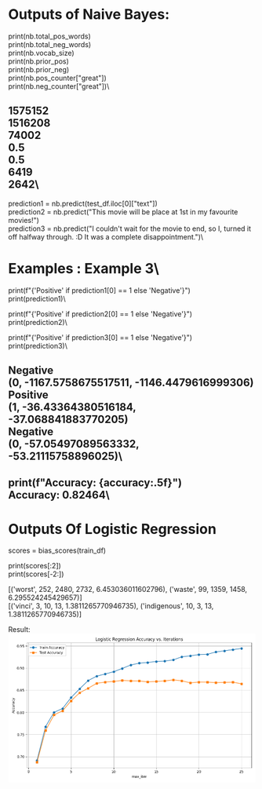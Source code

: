# Outputs of Naive Bayes:

print(nb.total_pos_words)\
print(nb.total_neg_words)\
print(nb.vocab_size)\
print(nb.prior_pos)\
print(nb.prior_neg)\
print(nb.pos_counter["great"])\
print(nb.neg_counter["great"])\

1575152\
1516208\
74002\
0.5\
0.5\
6419\
2642\
--------------------------------------

prediction1 = nb.predict(test_df.iloc[0]["text"])\
prediction2 = nb.predict("This movie will be place at 1st in my favourite movies!")\
prediction3 = nb.predict("I couldn't wait for the movie to end, so I, turned it off halfway through. :D It was a complete disappointment.")\

# Examples : Example 3\
print(f"{'Positive' if prediction1[0] == 1 else 'Negative'}")\
print(prediction1)\

print(f"{'Positive' if prediction2[0] == 1 else 'Negative'}")\
print(prediction2)\

print(f"{'Positive' if prediction3[0] == 1 else 'Negative'}")\
print(prediction3)\

Negative\
(0, -1167.5758675517511, -1146.4479616999306)\
Positive\
(1, -36.43364380516184, -37.068841883770205)\
Negative\
(0, -57.05497089563332, -53.21115758896025)\
-----------------------------------------------
print(f"Accuracy: {accuracy:.5f}")\
Accuracy: 0.82464\
--------------------------------
# Outputs Of Logistic Regression

scores = bias_scores(train_df)

print(scores[:2])\
print(scores[-2:])

[('worst', 252, 2480, 2732, 6.453036011602796), ('waste', 99, 1359, 1458, 6.295524245429657)]\
[('vinci', 3, 10, 13, 1.3811265770946735), ('indigenous', 10, 3, 13, 1.3811265770946735)]

Result:
![plot](https://github.com/yusufemircomert/NLP-Assignment-IMDB-Review/blob/main/LR_Result.png?raw=true)
